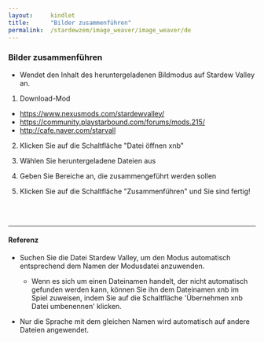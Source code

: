 ```yaml
---
layout:     kindlet
title:      "Bilder zusammenführen"
permalink:  /stardewzem/image_weaver/image_weaver/de
---
```


### **Bilder zusammenführen**

* Wendet den Inhalt des heruntergeladenen Bildmodus auf Stardew Valley an.

1. Download-Mod
  * https://www.nexusmods.com/stardewvalley/
  * https://community.playstarbound.com/forums/mods.215/
  * http://cafe.naver.com/starvall

2. Klicken Sie auf die Schaltfläche "Datei öffnen xnb"

3. Wählen Sie heruntergeladene Dateien aus

4. Geben Sie Bereiche an, die zusammengeführt werden sollen

5. Klicken Sie auf die Schaltfläche "Zusammenführen" und Sie sind fertig!

<br/>
<br/>

---
#### **Referenz**

* Suchen Sie die Datei Stardew Valley, um den Modus automatisch entsprechend dem Namen der Modusdatei anzuwenden.
  * Wenn es sich um einen Dateinamen handelt, der nicht automatisch gefunden werden kann, können Sie ihn dem Dateinamen xnb im Spiel zuweisen, indem Sie auf die Schaltfläche 'Übernehmen xnb Datei umbenennen' klicken. 

* Nur die Sprache mit dem gleichen Namen wird automatisch auf andere Dateien angewendet.

<br/>
<br/>
